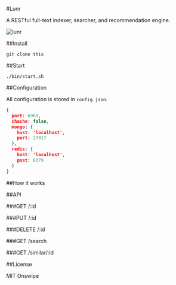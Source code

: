 #Lunr

A RESTful full-text indexer, searcher, and recommendation engine.

![lunr](http://www.panoramas.dk/moon/hasselblad.jpg)

##Install

    git clone this

##Start

    ./bin/start.sh

##Configuration

All configuration is stored in `config.json`. 

````json
{
  port: 6969,
  chache: false,
  mongo: {
    host: 'localhost',
    port: 27017
  },
  redis: {
    host: 'localhost',
    post: 6379
  }
}
````

##How it works

##API

###GET /:id

###PUT /:id

###DELETE /:id

###GET /search

###GET /similar/:id

##License

MIT Onswipe
